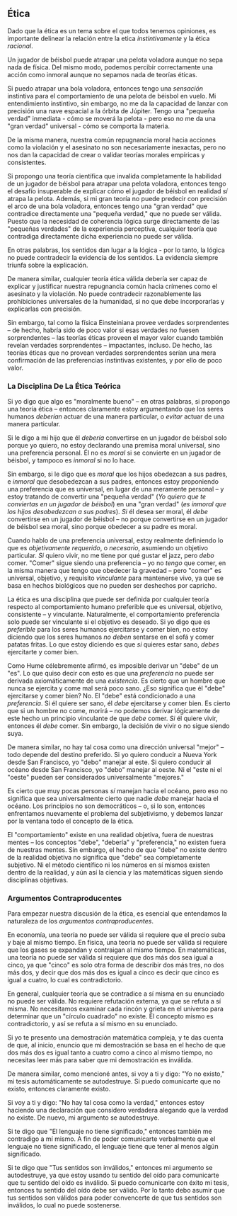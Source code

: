 ## Ética

Dado que la ética es un tema sobre el que todos tenemos opiniones, es importante delinear la relación entre la etica *instintivamente* y la ética *racional*.

Un jugador de béisbol puede atrapar una pelota voladora aunque no sepa nada de física. Del mismo modo, podemos percibir correctamente una acción como inmoral aunque no sepamos nada de teorías éticas.

Si puedo atrapar una bola voladora, entonces tengo una *sensación* instintiva para el comportamiento de una pelota de béisbol en vuelo. Mi entendimiento instintivo, sin embargo, no me da la capacidad de lanzar con precisión una nave espacial a la órbita de Júpiter. Tengo una "pequeña verdad" inmediata - cómo se moverá la pelota - pero eso no me da una "gran verdad" universal - cómo se comporta la materia.

De la misma manera, nuestra común repugnancia moral hacia acciones como la violación y el asesinato no son necesariamente inexactas, pero no nos dan la capacidad de crear o validar teorías morales empíricas y consistentes.

Si propongo una teoría científica que invalida completamente la habilidad de un jugador de béisbol para atrapar una pelota voladora, entonces tengo el desafío insuperable de explicar cómo el jugador de béisbol en realidad *sí* atrapa la pelota. Además, si mi gran teoría no puede predecir con precisión el arco de una bola voladora, entonces tengo una "gran verdad" que contradice directamente una "pequeña verdad," que no puede ser válida. Puesto que la necesidad de coherencia lógica surge directamente de las "pequeñas verdades" de la experiencia perceptiva, cualquier teoría que contradiga directamente dicha experiencia no puede ser válida.

En otras palabras, los sentidos dan lugar a la lógica - por lo tanto, la lógica no puede contradecir la evidencia de los sentidos. La evidencia siempre triunfa sobre la explicación.

De manera similar, cualquier teoría ética válida debería ser capaz de explicar y justificar nuestra repugnancia común hacia crímenes como el asesinato y la violación. No puede contradecir razonablemente las prohibiciones universales de la humanidad, si no que debe incorporarlas y explicarlas con precisión.

Sin embargo, tal como la física Einsteiniana provee verdades sorprendentes – de hecho, habría sido de poco valor si esas verdades *no* fuesen sorprendentes – las teorías éticas proveen el mayor valor cuando también revelan verdades sorprendentes – impactantes, incluso. De hecho, las teorías éticas que no provean verdades sorprendentes serían una mera confirmación de las preferencias instintivas existentes, y por ello de poco valor.

### La Disciplina De La Ética Teórica

Si yo digo que algo es "moralmente bueno" – en otras palabras, si propongo una teoría ética – entonces claramente estoy argumentando que los seres humanos *deberían* actuar de una manera particular, o *evitar* actuar de una manera particular.

Si le digo a mi hijo que él *debería* convertirse en un jugador de béisbol solo porque yo quiero, no estoy declarando una premisa moral universal, sino una preferencia personal. Él no es *moral* si se convierte en un jugador de béisbol, y tampoco es *inmoral* si no lo hace.

Sin embargo, si le digo que es *moral* que los hijos obedezcan a sus padres, e *inmoral* que desobedezcan a sus padres, entonces estoy proponiendo una preferencia que es universal, en lugar de una meramente personal – y estoy tratando de convertir una "pequeña verdad" (*Yo quiero que te conviertas en un jugador de béisbol*) en una "gran verdad" (*es inmoral que los hijos desobedezcan a sus padres*). *Si* él desea ser moral, él *debe* convertirse en un jugador de béisbol – no porque convertirse en un jugador de béisbol sea moral, sino porque obedecer a su padre es moral.

Cuando hablo de una preferencia universal, estoy realmente definiendo lo que es *objetivamente requerido*, o *necesario*, asumiendo un objetivo particular. *Si* quiero vivir, no me tiene por qué gustar el jazz, pero *debo* comer. "Comer" sigue siendo una preferencia – yo no *tengo* que comer, en la misma manera que tengo que obedecer la gravedad – pero "comer" es universal, objetivo, y requisito *vinculante* para mantenerse vivo, ya que se basa en hechos biológicos que no pueden ser deshechos por capricho.

La ética es una disciplina que puede ser definida por cualquier teoría respecto al comportamiento humano preferible que es universal, objetivo, consistente – y vinculante. Naturalmente, el comportamiento preferencia solo puede ser vinculante si el objetivo es deseado. Si yo digo que es *preferible* para los seres humanos ejercitarse y comer bien, no estoy diciendo que los seres humanos *no deben* sentarse en el sofá y comer patatas fritas. Lo que estoy diciendo es que *si* quieres estar sano, *debes* ejercitarte y comer bien.

Como Hume célebremente afirmó, es imposible derivar un "debe" de un "es". Lo que quiso decir con esto es que una *preferencia* no puede ser derivada axiomáticamente de una *existencia*. Es cierto que un hombre que nunca se ejercita y come mal será poco sano. ¿Eso significa que él "debe" ejercitarse y comer bien? No. El "debe" está condicionado a una *preferencia*. Si él quiere ser sano, él *debe* ejercitarse y comer bien. Es cierto que si un hombre no come, morirá – no podemos derivar lógicamente de este hecho un principio vinculante de que *debe* comer. *Si* él quiere vivir, entonces él *debe* comer. Sin embargo, la decisión de vivir o no sigue siendo suya.

De manera similar, no hay tal cosa como una dirección universal "mejor" – todo depende del destino preferido. Si yo quiero conducir a Nueva York desde San Francisco, yo "debo" manejar al este. Si quiero conducir al océano desde San Francisco, yo "debo" manejar al oeste. Ni el "este ni el "oeste" pueden ser considerados universalmente "mejores."

Es cierto que muy pocas personas *sí* manejan hacia el océano, pero eso no significa que sea universalmente cierto que nadie *debe* manejar hacia el océano. Los principios no son democráticos – o, si lo son, entonces enfrentamos nuevamente el problema del subjetivismo, y debemos lanzar por la ventana todo el concepto de la ética.

El "comportamiento" existe en una realidad objetiva, fuera de nuestras mentes – los conceptos "debe", "debería" y "preferencia," no existen fuera de nuestras mentes. Sin embargo, el hecho de que "debe" no existe dentro de la realidad objetiva no significa que "debe" sea completamente subjetivo. Ni el método científico ni los números en sí mismos existen dentro de la realidad, y aún así la ciencia y las matemáticas siguen siendo disciplinas objetivas.

### Argumentos Contraproducentes

Para empezar nuestra discusión de la ética, es esencial que entendamos la naturaleza de los *argumentos contraproducentes*.

En economía, una teoría no puede ser válida si requiere que el precio suba y baje al mismo tiempo. En física, una teoría no puede ser válida si requiere que los gases se expandan y contraigan al mismo tiempo. En matemáticas, una teoría no puede ser válida si requiere que dos más dos sea igual a cinco, ya que "cinco" es solo otra forma de describir dos más tres, no dos más dos, y decir que dos más dos es igual a cinco es decir que cinco es igual a cuatro, lo cual es contradictorio.

En general, cualquier teoría que se contradice a sí misma en su enunciado no puede ser válida. No requiere refutación externa, ya que se refuta a sí misma. No necesitamos examinar cada rincón y grieta en el universo para determinar que un "círculo cuadrado" no existe. El concepto mismo es contradictorio, y así se refuta a sí mismo en su enunciado.

Si yo te presento una demostración matemática compleja, y te das cuenta de que, al inicio, enuncio que mi demostración se basa en el hecho de que dos más dos es igual tanto a cuatro como a cinco al mismo tiempo, no necesitas leer más para saber que mi demostración es inválida.

De manera similar, como mencioné antes, si voy a ti y digo: "Yo no existo," mi tesis automáticamente se autodestruye. Si puedo comunicarte que no existo, entonces claramente existo.

Si voy a ti y digo: "No hay tal cosa como la verdad," entonces estoy haciendo una declaración que considero verdadera alegando que la verdad no existe. De nuevo, mi argumento se autodestruye.

Si te digo que "El lenguaje no tiene significado," entonces también me contradigo a mí mismo. A fin de poder comunicarte verbalmente que el lenguaje no tiene significado, el lenguaje tiene que tener al menos algún significado.

Si te digo que "Tus sentidos son inválidos," entonces mi argumento se autodestruye, ya que estoy usando tu sentido del oído para comunicarte que tu sentido del oído es inválido. Si puedo comunicarte con éxito mi tesis, entonces tu sentido del oído debe ser válido. Por lo tanto debo asumir que tus sentidos son válidos para poder convencerte de que tus sentidos son inválidos, lo cual no puede sostenerse.